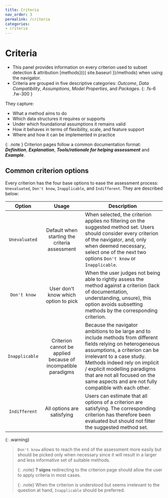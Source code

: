```yaml
---
title: Criteria
nav_order: 3
permalink: /criteria
categories:
- criteria
---
```


# Criteria

- This panel provides information on every criterion used to subset detection & attribution [methods]({{ site.baseurl }}/methods) when using the navigator.
- Criteria are grouped in five descriptive categories: *Outcome*, *Data Compatibility*, *Assumptions*, *Model Properties*, and *Packages*.
{: .fs-6 .fw-300 }

They capture: 
- What a method aims to do
- Which data structures it requires or supports
- Under which foundational assumptions it remains valid
- How it behaves in terms of flexibility, scale, and feature support
- Where and how it can be implemented in practice

{: .note }
Criterion pages follow a common documentation format: ***Definition***, ***Explanation***, ***Tools/rationale for helping assessment*** and ***Example***.


## Common criterion options

Every criterion has the four base options to ease the assessment process: `Unevaluated`, `Don't know`, `Inapplicable`, and `Indifferent`. They are described below:


|  **Option**        | **Usage**                  | **Description**                  |
|:------------------:|:--------------------------:|---------------------------------|
| `Unevaluated`      | Default when starting the criteria assessment | When selected, the criterion applies no filtering on the suggested method set. Users should consider every criterion of the navigator, and, only when deemed necessary, select one of the next two options `Don't know` or `Inapplicable`. |
| `Don't know`       | User don't know which option to pick | When the user judges not being able to rightly assess the method against a criterion (lack of documentation, understanding, unsure), this option avoids subsetting methods by the corresponding criterion. |
| `Inapplicable`     | Criterion cannot be applied because of incompatible paradigms | Because the navigator ambitions to be large and to include methods from different fields relying on heterogeneous assumptions, a criterion can be irrelevant to a case study. Methods indeed rely on implicit / explicit modelling paradigms that are not all focused on the same aspects and are not fully compatible with each other. |
| `Indifferent`      | All options are satisfying | Users can estimate that all options of a criterion are satisfying. The corresponding criterion has therefore been evaluated but should not filter the suggested method set. |

{: .warning}
> `Don't know` allows to reach the end of the assessment more easily but should be picked only when necessary since it will result in a larger and less informative set of suitable methods.
> 
> {: .note}
> **? signs** redirecting to the criterion page should allow the user to apply criteria in most cases.
> 
> {: .note}
> When the criterion is understood but seems irrelevant to the question at hand, `Inapplicable` should be preferred.
  